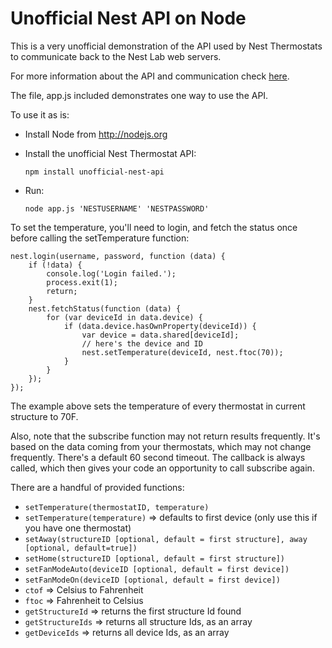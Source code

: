Unofficial Nest API on Node
===========================

This is a very unofficial demonstration of the API used by Nest Thermostats to communicate back to the Nest Lab web
servers.

For more information about the API and communication check [here](http://www.wiredprairie.us/blog/index.php/archives/1754).

The file, app.js included demonstrates one way to use the API.

To use it as is:

* Install Node from http://nodejs.org
* Install the unofficial Nest Thermostat API:

    `npm install unofficial-nest-api`
    
* Run:
    
    `node app.js 'NESTUSERNAME' 'NESTPASSWORD'`

To set the temperature, you'll need to login, and fetch the status once before calling the setTemperature function:

    nest.login(username, password, function (data) {
        if (!data) {
            console.log('Login failed.');
            process.exit(1);
            return;
        }
        nest.fetchStatus(function (data) {
            for (var deviceId in data.device) {
                if (data.device.hasOwnProperty(deviceId)) {
                    var device = data.shared[deviceId];
                    // here's the device and ID
                    nest.setTemperature(deviceId, nest.ftoc(70));
                }
            }
        });
    });

The example above sets the temperature of every thermostat in current structure to 70F.

Also, note that the subscribe function may not return results frequently. It's based on the data coming from your
thermostats, which may not change frequently. There's a default 60 second timeout. The callback is always called,
which then gives your code an opportunity to call subscribe again.

There are a handful of provided functions:

* `setTemperature(thermostatID, temperature)`
* `setTemperature(temperature)` => defaults to first device (only use this if you have one thermostat)
* `setAway(structureID [optional, default = first structure], away [optional, default=true])`
* `setHome(structureID [optional, default = first structure])`
* `setFanModeAuto(deviceID [optional, default = first device])`
* `setFanModeOn(deviceID [optional, default = first device])`
* `ctof` => Celsius to Fahrenheit
* `ftoc` => Fahrenheit to Celsius
* `getStructureId` => returns the first structure Id found
* `getStructureIds` => returns all structure Ids, as an array
* `getDeviceIds` => returns all device Ids, as an array
